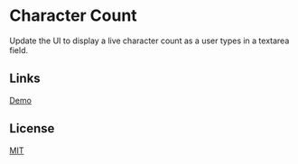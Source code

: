 # Character Count

Update the UI to display a live character count as a user types in a textarea field.

## Links

[Demo](https://meterrill.github.io/vanilla-js-academy/07-character-count/)

## License
[MIT](https://choosealicense.com/licenses/mit/)